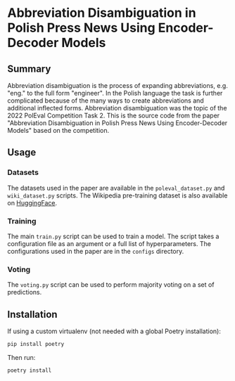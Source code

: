 # Abbreviation Disambiguation in Polish Press News Using Encoder-Decoder Models

## Summary

Abbreviation disambiguation is the process of expanding abbreviations, e.g. "eng." to the full form "engineer". In the Polish language the task is further complicated because of the many ways to create abbreviations and additional inflected forms. Abbreviation disambiguation was the topic of the 2022 PolEval Competition Task 2. This is the source code from the paper "Abbreviation Disambiguation in Polish Press News Using Encoder-Decoder Models" based on the competition.

## Usage

### Datasets

The datasets used in the paper are available in the `poleval_dataset.py` and `wiki_dataset.py` scripts. The Wikipedia pre-training dataset is also available on [HuggingFace](https://huggingface.co/datasets/carbon225/poleval-abbreviation-disambiguation-wiki).

### Training

The main `train.py` script can be used to train a model. The script takes a configuration file as an argument or a full list of hyperparameters. The configurations used in the paper are in the `configs` directory.

### Voting

The `voting.py` script can be used to perform majority voting on a set of predictions.

## Installation

If using a custom virtualenv (not needed with a global Poetry installation):

```bash
pip install poetry
```

Then run:

```bash
poetry install
```
